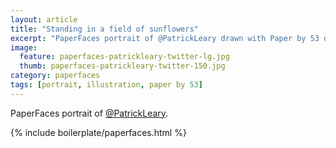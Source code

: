 ```yaml
---
layout: article
title: "Standing in a field of sunflowers"
excerpt: "PaperFaces portrait of @PatrickLeary drawn with Paper by 53 on an iPad."
image: 
  feature: paperfaces-patrickleary-twitter-lg.jpg
  thumb: paperfaces-patrickleary-twitter-150.jpg
category: paperfaces
tags: [portrait, illustration, paper by 53]
---
```


PaperFaces portrait of [@PatrickLeary](http://twitter.com/PatrickLeary).

{% include boilerplate/paperfaces.html %}